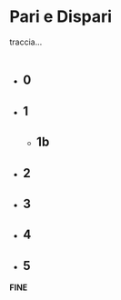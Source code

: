 # Pari e Dispari

traccia...
<br>
<br>

- **0**
  - 
- **1**
  - 
  - **1b** 
    - 
- **2**
  - 
- **3**
  - 
- **4**
  - 
- **5**
  - 
**FINE** 
